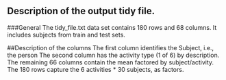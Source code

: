 ## Description of the output tidy file.
###General
The tidy_file.txt data set contains 180 rows and 68 columns.
It includes subjects from train and test sets.


##Description of the columns
The first column identifies the Subject, i.e., the person
The second column has the activity type (1 of 6) by description.
The remaining 66 columns contain the mean factored by subject/activity.
The 180 rows capture the 6 activities * 30 subjects, as factors.
